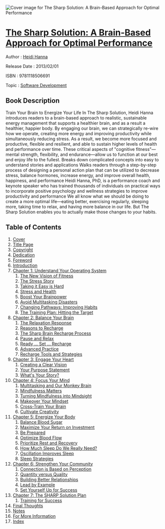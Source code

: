 ![Cover image for The Sharp Solution: A Brain-Based Approach for Optimal Performance](https://imgdetail.ebookreading.net/cover/cover/software_development/EB9781118506691.jpg)

[The Sharp Solution: A Brain-Based Approach for Optimal Performance](https://ebookreading.net/view/book/The+Sharp+Solution%3A+A+Brain-Based+Approach+for+Optimal+Performance-EB9781118506691_1.html "The Sharp Solution: A Brain-Based Approach for Optimal Performance")
====================================================================================================================

Author : [Heidi Hanna](https://ebookreading.net/search/author/Heidi+Hanna)

Release Date : 2013/02/01

ISBN : 9781118506691

Topic : [Software Development](https://ebookreading.net/search/category/software-development)

Book Description
-----------------

Train Your Brain to Energize Your Life
In The Sharp Solution, Heidi Hanna introduces readers to a brain-based approach to realistic, sustainable energy management that supports a healthier brain, and as a result a healthier, happier body. By engaging our brain, we can strategically re-wire how we operate, creating more energy and improving productivity while simultaneously reducing stress. As a result, we become more focused and productive, flexible and resilient, and able to sustain higher levels of health and performance over time. These critical aspects of "cognitive fitness"—mental strength, flexibility, and endurance—allow us to function at our best and enjoy life to the fullest.
Breaks down complicated concepts into easy to understand stories and applications
Walks readers through a step-by-step process of designing a personal action plan that can be utilized to decrease stress, balance hormones, increase energy, and improve overall health, happiness, and performance
Heidi Hanna, PhD, is a performance coach and keynote speaker who has trained thousands of individuals on practical ways to incorporate positive psychology and wellness strategies to improve productivity and performance
We all know what we should be doing to create a more optimal life—eating better, exercising regularly, sleeping more, taking time to relax, and having more balance in our life. But The Sharp Solution enables you to actually make those changes to your habits.
              
Table of Contents
-----------------

1. [Cover](https://ebookreading.net/view/book/The+Sharp+Solution%3A+A+Brain-Based+Approach+for+Optimal+Performance-EB9781118506691_1.html)
1. [Title Page](https://ebookreading.net/view/book/The+Sharp+Solution%3A+A+Brain-Based+Approach+for+Optimal+Performance-EB9781118506691_3.html)
1. [Copyright](https://ebookreading.net/view/book/The+Sharp+Solution%3A+A+Brain-Based+Approach+for+Optimal+Performance-EB9781118506691_4.html)
1. [Dedication](https://ebookreading.net/view/book/The+Sharp+Solution%3A+A+Brain-Based+Approach+for+Optimal+Performance-EB9781118506691_5.html)
1. [Foreword](https://ebookreading.net/view/book/The+Sharp+Solution%3A+A+Brain-Based+Approach+for+Optimal+Performance-EB9781118506691_6.html)
1. [Introduction](https://ebookreading.net/view/book/The+Sharp+Solution%3A+A+Brain-Based+Approach+for+Optimal+Performance-EB9781118506691_7.html)
1. [Chapter 1: Understand Your Operating System](https://ebookreading.net/view/book/The+Sharp+Solution%3A+A+Brain-Based+Approach+for+Optimal+Performance-EB9781118506691_8.html)
    1. [The New Vision of Fitness](https://ebookreading.net/view/book/The+Sharp+Solution%3A+A+Brain-Based+Approach+for+Optimal+Performance-EB9781118506691_8.html#c01anchor-1)
    1. [The Stress Story](https://ebookreading.net/view/book/The+Sharp+Solution%3A+A+Brain-Based+Approach+for+Optimal+Performance-EB9781118506691_8.html#c01anchor-2)
    1. [Taking it Easy is Hard](https://ebookreading.net/view/book/The+Sharp+Solution%3A+A+Brain-Based+Approach+for+Optimal+Performance-EB9781118506691_8.html#c01anchor-3)
    1. [Stress and Health](https://ebookreading.net/view/book/The+Sharp+Solution%3A+A+Brain-Based+Approach+for+Optimal+Performance-EB9781118506691_8.html#c01anchor-4)
    1. [Boost Your Brainpower](https://ebookreading.net/view/book/The+Sharp+Solution%3A+A+Brain-Based+Approach+for+Optimal+Performance-EB9781118506691_8.html#c01anchor-5)
    1. [Avoid Multitasking Disasters](https://ebookreading.net/view/book/The+Sharp+Solution%3A+A+Brain-Based+Approach+for+Optimal+Performance-EB9781118506691_8.html#c01anchor-6)
    1. [Changing Pathways: Improving Habits](https://ebookreading.net/view/book/The+Sharp+Solution%3A+A+Brain-Based+Approach+for+Optimal+Performance-EB9781118506691_8.html#c01anchor-7)
    1. [The Training Plan: Hitting the Target](https://ebookreading.net/view/book/The+Sharp+Solution%3A+A+Brain-Based+Approach+for+Optimal+Performance-EB9781118506691_8.html#c01anchor-8)
1. [Chapter 2: Balance Your Brain](https://ebookreading.net/view/book/The+Sharp+Solution%3A+A+Brain-Based+Approach+for+Optimal+Performance-EB9781118506691_9.html)
    1. [The Relaxation Response](https://ebookreading.net/view/book/The+Sharp+Solution%3A+A+Brain-Based+Approach+for+Optimal+Performance-EB9781118506691_9.html#c02anchor-1)
    1. [Reasons to Recharge](https://ebookreading.net/view/book/The+Sharp+Solution%3A+A+Brain-Based+Approach+for+Optimal+Performance-EB9781118506691_9.html#c02anchor-2)
    1. [The Sharp Brain Recharge Process](https://ebookreading.net/view/book/The+Sharp+Solution%3A+A+Brain-Based+Approach+for+Optimal+Performance-EB9781118506691_9.html#c02anchor-3)
    1. [Pause and Relax](https://ebookreading.net/view/book/The+Sharp+Solution%3A+A+Brain-Based+Approach+for+Optimal+Performance-EB9781118506691_9.html#c02anchor-4)
    1. [Ready ... Set ... Recharge](https://ebookreading.net/view/book/The+Sharp+Solution%3A+A+Brain-Based+Approach+for+Optimal+Performance-EB9781118506691_9.html#c02anchor-5)
    1. [Advanced Practice](https://ebookreading.net/view/book/The+Sharp+Solution%3A+A+Brain-Based+Approach+for+Optimal+Performance-EB9781118506691_9.html#c02anchor-6)
    1. [Recharge Tools and Strategies](https://ebookreading.net/view/book/The+Sharp+Solution%3A+A+Brain-Based+Approach+for+Optimal+Performance-EB9781118506691_9.html#c02anchor-7)
1. [Chapter 3: Engage Your Heart](https://ebookreading.net/view/book/The+Sharp+Solution%3A+A+Brain-Based+Approach+for+Optimal+Performance-EB9781118506691_10.html)
    1. [Creating a Clear Vision](https://ebookreading.net/view/book/The+Sharp+Solution%3A+A+Brain-Based+Approach+for+Optimal+Performance-EB9781118506691_10.html#c03anchor-1)
    1. [Your Purpose Statement](https://ebookreading.net/view/book/The+Sharp+Solution%3A+A+Brain-Based+Approach+for+Optimal+Performance-EB9781118506691_10.html#c03anchor-2)
    1. [What&#39;s Your Story?](https://ebookreading.net/view/book/The+Sharp+Solution%3A+A+Brain-Based+Approach+for+Optimal+Performance-EB9781118506691_10.html#c03anchor-3)
1. [Chapter 4: Focus Your Mind](https://ebookreading.net/view/book/The+Sharp+Solution%3A+A+Brain-Based+Approach+for+Optimal+Performance-EB9781118506691_11.html)
    1. [Multitasking and Our Monkey Brain](https://ebookreading.net/view/book/The+Sharp+Solution%3A+A+Brain-Based+Approach+for+Optimal+Performance-EB9781118506691_11.html#c04anchor-1)
    1. [Mindfulness Matters](https://ebookreading.net/view/book/The+Sharp+Solution%3A+A+Brain-Based+Approach+for+Optimal+Performance-EB9781118506691_11.html#c04anchor-2)
    1. [Turning Mindfulness into Mindsight](https://ebookreading.net/view/book/The+Sharp+Solution%3A+A+Brain-Based+Approach+for+Optimal+Performance-EB9781118506691_11.html#c04anchor-3)
    1. [Makeover Your Mindset](https://ebookreading.net/view/book/The+Sharp+Solution%3A+A+Brain-Based+Approach+for+Optimal+Performance-EB9781118506691_11.html#c04anchor-4)
    1. [Cross-Train Your Brain](https://ebookreading.net/view/book/The+Sharp+Solution%3A+A+Brain-Based+Approach+for+Optimal+Performance-EB9781118506691_11.html#c04anchor-5)
    1. [Cultivate Creativity](https://ebookreading.net/view/book/The+Sharp+Solution%3A+A+Brain-Based+Approach+for+Optimal+Performance-EB9781118506691_11.html#c04anchor-6)
1. [Chapter 5: Energize Your Body](https://ebookreading.net/view/book/The+Sharp+Solution%3A+A+Brain-Based+Approach+for+Optimal+Performance-EB9781118506691_12.html)
    1. [Balance Blood Sugar](https://ebookreading.net/view/book/The+Sharp+Solution%3A+A+Brain-Based+Approach+for+Optimal+Performance-EB9781118506691_12.html#c05anchor-1)
    1. [Maximize Your Return on Investment](https://ebookreading.net/view/book/The+Sharp+Solution%3A+A+Brain-Based+Approach+for+Optimal+Performance-EB9781118506691_12.html#c05anchor-2)
    1. [Be Prepared](https://ebookreading.net/view/book/The+Sharp+Solution%3A+A+Brain-Based+Approach+for+Optimal+Performance-EB9781118506691_12.html#c05anchor-3)
    1. [Optimize Blood Flow](https://ebookreading.net/view/book/The+Sharp+Solution%3A+A+Brain-Based+Approach+for+Optimal+Performance-EB9781118506691_12.html#c05anchor-4)
    1. [Prioritize Rest and Recovery](https://ebookreading.net/view/book/The+Sharp+Solution%3A+A+Brain-Based+Approach+for+Optimal+Performance-EB9781118506691_12.html#c05anchor-5)
    1. [How Much Sleep Do We Really Need?](https://ebookreading.net/view/book/The+Sharp+Solution%3A+A+Brain-Based+Approach+for+Optimal+Performance-EB9781118506691_12.html#c05anchor-6)
    1. [Oscillation Improves Sleep](https://ebookreading.net/view/book/The+Sharp+Solution%3A+A+Brain-Based+Approach+for+Optimal+Performance-EB9781118506691_12.html#c05anchor-7)
    1. [Sleep Strategies](https://ebookreading.net/view/book/The+Sharp+Solution%3A+A+Brain-Based+Approach+for+Optimal+Performance-EB9781118506691_12.html#c05anchor-8)
1. [Chapter 6: Strengthen Your Community](https://ebookreading.net/view/book/The+Sharp+Solution%3A+A+Brain-Based+Approach+for+Optimal+Performance-EB9781118506691_13.html)
    1. [Connection is Based on Perception](https://ebookreading.net/view/book/The+Sharp+Solution%3A+A+Brain-Based+Approach+for+Optimal+Performance-EB9781118506691_13.html#c06anchor-1)
    1. [Quantity versus Quality](https://ebookreading.net/view/book/The+Sharp+Solution%3A+A+Brain-Based+Approach+for+Optimal+Performance-EB9781118506691_13.html#c06anchor-2)
    1. [Building Better Relationships](https://ebookreading.net/view/book/The+Sharp+Solution%3A+A+Brain-Based+Approach+for+Optimal+Performance-EB9781118506691_13.html#c06anchor-3)
    1. [Lead by Example](https://ebookreading.net/view/book/The+Sharp+Solution%3A+A+Brain-Based+Approach+for+Optimal+Performance-EB9781118506691_13.html#c06anchor-4)
    1. [Set Yourself Up for Success](https://ebookreading.net/view/book/The+Sharp+Solution%3A+A+Brain-Based+Approach+for+Optimal+Performance-EB9781118506691_13.html#c06anchor-5)
1. [Chapter 7: The SHARP Solution Plan](https://ebookreading.net/view/book/The+Sharp+Solution%3A+A+Brain-Based+Approach+for+Optimal+Performance-EB9781118506691_14.html)
    1. [Training for Success](https://ebookreading.net/view/book/The+Sharp+Solution%3A+A+Brain-Based+Approach+for+Optimal+Performance-EB9781118506691_14.html#c07anchor-1)
1. [Final Thoughts](https://ebookreading.net/view/book/The+Sharp+Solution%3A+A+Brain-Based+Approach+for+Optimal+Performance-EB9781118506691_15.html)
1. [Notes](https://ebookreading.net/view/book/The+Sharp+Solution%3A+A+Brain-Based+Approach+for+Optimal+Performance-EB9781118506691_16.html)
1. [For More Information](https://ebookreading.net/view/book/The+Sharp+Solution%3A+A+Brain-Based+Approach+for+Optimal+Performance-EB9781118506691_17.html)
1. [Index](https://ebookreading.net/view/book/The+Sharp+Solution%3A+A+Brain-Based+Approach+for+Optimal+Performance-EB9781118506691_18.html)
